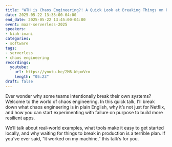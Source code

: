 ```yaml
---
title: "WTH is Chaos Engineering?! A Quick Look at Breaking Things on Purpose"
date: 2025-05-22 13:35:00-04:00
end_date: 2025-05-22 13:45:00-04:00
event: moar-serverless-2025
speakers:
- kiah-imani
categories:
- software
tags:
- serverless
- chaos engineering
recordings:
  youtube:
    url: https://youtu.be/2M6-WquxVco
    length: "05:23"
draft: false
---
```


Ever wonder why some teams intentionally break their own systems? Welcome to the world of chaos engineering. In this quick talk, I’ll break down what chaos engineering is in plain English, why it’s not just for Netflix, and how you can start experimenting with failure on purpose to build more resilient apps.

We’ll talk about real-world examples, what tools make it easy to get started locally, and why waiting for things to break in production is a terrible plan. If you’ve ever said, “it worked on my machine,” this talk’s for you.